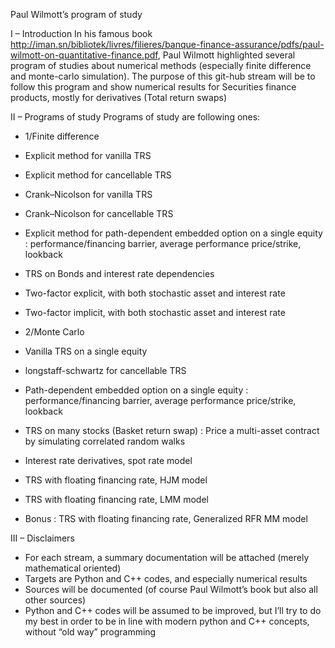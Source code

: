 Paul Wilmott’s program of study

I – Introduction
In his famous book http://iman.sn/bibliotek/livres/filieres/banque-finance-assurance/pdfs/paul-wilmott-on-quantitative-finance.pdf, Paul Wilmott highlighted several program of studies about numerical methods (especially finite difference and monte-carlo simulation). The purpose of this git-hub stream will be to follow this program and show numerical results for Securities finance products, mostly for derivatives (Total return swaps)

II – Programs of study
Programs of study are following ones:

-	1/Finite difference
   - Explicit method for vanilla TRS 
   - Explicit method for cancellable TRS 
   - Crank–Nicolson for vanilla TRS 
   - Crank–Nicolson for cancellable TRS
   - Explicit method for path-dependent embedded option on a single equity : performance/financing barrier, average performance price/strike, lookback
   - TRS on Bonds and interest rate dependencies
   - Two-factor explicit, with both stochastic asset and interest rate
   - Two-factor implicit, with both stochastic asset and interest rate
   
-	2/Monte Carlo
- Vanilla TRS  on a single equity
- longstaff-schwartz for cancellable TRS
- Path-dependent embedded option on a single equity : performance/financing barrier, average performance price/strike, lookback
- TRS on many stocks (Basket return swap) : Price a multi-asset contract by simulating correlated random walks
- Interest rate derivatives, spot rate model
- TRS with floating financing rate, HJM model
- TRS with floating financing rate, LMM model
- Bonus : TRS with floating financing rate, Generalized RFR MM model

III – Disclaimers
-	For each stream, a summary documentation will be attached (merely mathematical oriented)
-	Targets are Python and C++ codes, and especially numerical results
-	Sources will be documented (of course Paul Wilmott’s book but also all other sources)
-	Python and C++ codes will be assumed to be improved, but I’ll try to do my best in order to be in line with modern python and C++ concepts, without “old way” programming
